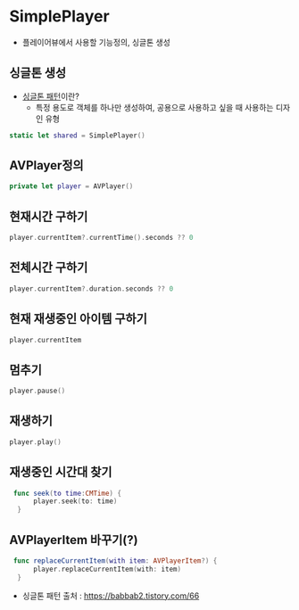 #  SimplePlayer
- 플레이어뷰에서 사용할 기능정의, 싱글톤 생성
## 싱글톤 생성
  - [싱글톤 패턴](https://babbab2.tistory.com/66)이란?
    - 특정 용도로 객체를 하나만 생성하여, 공용으로 사용하고 싶을 때 사용하는 디자인 유형
  ```swift
  static let shared = SimplePlayer()
  ```
  
## AVPlayer정의
  ```swift
  private let player = AVPlayer()
  ```
## 현재시간 구하기
  ```swift
  player.currentItem?.currentTime().seconds ?? 0  
  ```
## 전체시간 구하기
  ```swift
  player.currentItem?.duration.seconds ?? 0
  ```
## 현재 재생중인 아이템 구하기
  ```swift
  player.currentItem
  ```
## 멈추기    
  ```swift
  player.pause()
  ```
## 재생하기
  ```swift
  player.play()
  ```
## 재생중인 시간대 찾기
  ```swift
   func seek(to time:CMTime) {
        player.seek(to: time)   
    }
  ```
## AVPlayerItem 바꾸기(?)
  ```swift
   func replaceCurrentItem(with item: AVPlayerItem?) {
        player.replaceCurrentItem(with: item)
    }
  ```

  
- 싱글톤 패턴 출처 : https://babbab2.tistory.com/66
